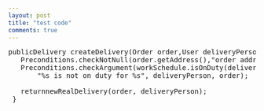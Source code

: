 ```yaml
---
layout: post
title: "test code"
comments: true
---
```

<pre class="brush: groovy;">publicDelivery createDelivery(Order order,User deliveryPerson){
   Preconditions.checkNotNull(order.getAddress(),"order address");
   Preconditions.checkArgument(workSchedule.isOnDuty(deliveryPerson, order.getArrivalTime()),
       "%s is not on duty for %s", deliveryPerson, order);

   returnnewRealDelivery(order, deliveryPerson);
 }</pre>
